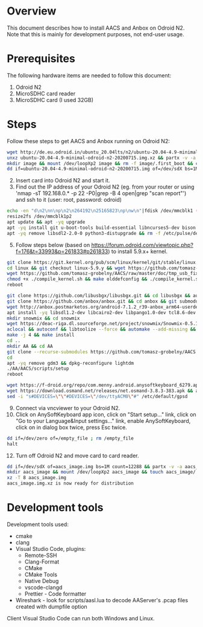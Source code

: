 # Overview
This document describes how to install AACS and Anbox on Odroid N2. Note that this is mainly for development purposes, not end-user usage.

# Prerequisites
The following hardware items are needed to follow this document:
1. Odroid N2
2. MicroSDHC card reader
3. MicroSDHC card (I used 32GB)

# Steps
Follow these steps to get AACS and Anbox running on Odroid N2:
~~~bash
wget http://de.eu.odroid.in/ubuntu_20.04lts/n2/ubuntu-20.04-4.9-minimal-odroid-n2-20200715.img.xz
unxz ubuntu-20.04-4.9-minimal-odroid-n2-20200715.img.xz && partx -v -a ubuntu-20.04-4.9-minimal-odroid-n2-20200715.img
mkdir image && mount /dev/loopXp2 image && rm -f image/.first_boot && cat image/aafirstboot |sed "s#start)#start)\n\t\tdpkg-reconfigure openssh-server#" > image/aafirstboot.new && rm -f image/aafirstboot && mv image/aafirstboot.new image/aafirstboot && chmod 755 image/aafirstboot && umount image && rmdir image
dd if=ubuntu-20.04-4.9-minimal-odroid-n2-20200715.img of=/dev/sdX bs=1M
~~~
2. Insert card into Odroid N2 and start it.
3. Find out the IP address of your Odroid N2 (eg. from your router or using 'nmap -sT 192.168.0.* -p 22 -P0|grep -B 4 open|grep "scan report"') and ssh to it (user: root, password: odroid)
~~~bash
echo -en "d\n2\nn\np\n2\n264192\n25165823\np\nw\n"|fdisk /dev/mmcblk1 (Resize image somewhat, just enough to complete following instructions.)
resize2fs /dev/mmcblk1p2
apt update && apt -yq upgrade
apt -yq install git u-boot-tools build-essential libncurses5-dev bison flex bc libboost1.67-all-dev libssl-dev libprotobuf-dev protobuf-compiler libgstreamer1.0-dev libconfig-dev libusb-1.0-0-dev libegl-dev libgles2-mesa-dev libglm-dev
apt -yq remove libsdl2-2.0-0 python3-distupgrade && rm -f /etc/pulse/default.pa && DEBIAN_FRONTEND=noninteractive apt -yq install libsdl2-dev libsdl2-image-dev liblxc-dev libproperties-cpp-dev libsystemd-dev libcap-dev libgmock-dev python3-distupgrade ubuntu-release-upgrader-core ubuntu-desktop-minimal libxtst-dev adb gpsd gpsd-clients lightdm gstreamer1.0-plugins-ugly gstreamer1.0-plugins-bad gstreamer1.0-libav tigervnc-scraping-server lxc-utils xfce4 libdw-dev mc clangd clang gpiod libfmt-dev
~~~
5. Follow steps below (based on https://forum.odroid.com/viewtopic.php?f=176&t=33993&p=261833#p261833) to install 5.9.x+ kernel.
~~~bash
git clone https://git.kernel.org/pub/scm/linux/kernel/git/stable/linux.git
cd linux && git checkout linux-5.9.y && wget https://github.com/tomasz-grobelny/AACS/raw/master/doc/kernel_config -O .config && wget https://github.com/tomasz-grobelny/AACS/raw/master/doc/compile_kernel.sh
wget https://github.com/tomasz-grobelny/AACS/raw/master/doc/tmp_usb_fix.patch && patch -p1 < tmp_usb_fix.patch (note that this step might not be necessary with kernels 5.10+)
chmod +x ./compile_kernel.sh && make olddefconfig && ./compile_kernel.sh
reboot
~~~
~~~bash
git clone https://github.com/libusbgx/libusbgx.git && cd libusbgx && autoreconf -i && ./configure --prefix=/usr && make && make install && cd ..
git clone https://github.com/anbox/anbox.git && cd anbox && git submodule init && git submodule update && mkdir build && cd build && cmake .. && make -j 4 && make install && cd ../..
wget http://anbox.postmarketos.org/android-7.1.2_r39-anbox_arm64-userdebug.img -O android.img
apt install -yq libsdl1.2-dev libcairo2-dev libpango1.0-dev tcl8.6-dev
mkdir snowmix && cd snowmix
wget https://deac-riga.dl.sourceforge.net/project/snowmix/Snowmix-0.5.1.1.tar.gz && tar -zxvf Snowmix-0.5.1.1.tar.gz && cd Snowmix-0.5.1.1
aclocal && autoconf && libtoolize --force && automake --add-missing && ./configure --prefix=/usr --libdir=/usr/lib
make -j 4 && make install
cd ..
mkdir AA && cd AA
git clone --recurse-submodules https://github.com/tomasz-grobelny/AACS.git && cd AACS && mkdir build && cd build && cmake .. && make -j 4 && cd ../..
cd
apt -yq remove gdm3 && dpkg-reconfigure lightdm
./AA/AACS/scripts/setup
reboot
~~~
~~~bash
wget https://f-droid.org/repo/com.menny.android.anysoftkeyboard_6279.apk && adb install com.menny.android.anysoftkeyboard_6279.apk
wget https://download.osmand.net/releases/net.osmand-3.8.3-383.apk && adb install net.osmand-3.8.3-383.apk
sed -i "s#DEVICES=\"\"#DEVICES=\"/dev/ttyACM0\"#" /etc/default/gpsd
~~~
9. Connect via vncviewer to your Odroid N2.
10. Click on AnySoftKeyboard app icon, click on "Start setup..." link, click on "Go to your Language&Input settings..." link, enable AnySoftKeyboard, click on in dialog box twice, press Esc twice.
~~~bash
dd if=/dev/zero of=/empty_file ; rm /empty_file
halt
~~~
12. Turn off Odroid N2 and move card to card reader.
~~~bash
dd if=/dev/sdX of=aacs_image.img bs=1M count=12288 && partx -v -a aacs_image.img
mkdir aacs_image && mount /dev/loopXp2 aacs_image && touch aacs_image/.first_boot && rm -f aacs_image/etc/ssh/ssh_host_* && umount aacs_image && rmdir aacs_image
xz -T 8 aacs_image.img
aacs_image.img.xz is now ready for distribution
~~~

# Development tools
Development tools used:
* cmake
* clang
* Visual Studio Code, plugins:
    * Remote-SSH
    * Clang-Format
    * CMake
    * CMake Tools
    * Native Debug
    * vscode-clangd
    * Prettier - Code formatter
* Wireshark - look for scripts/aasl.lua to decode AAServer's .pcap files created with dumpfile option

Client Visual Studio Code can run both Windows and Linux.

